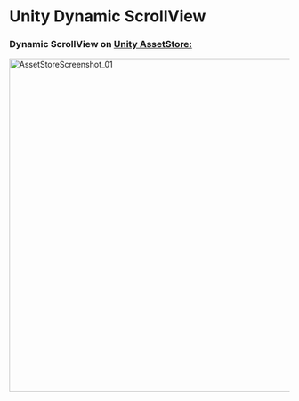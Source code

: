 # Unity Dynamic ScrollView

### Dynamic ScrollView on [Unity AssetStore:](https://assetstore.unity.com/packages/tools/gui/dynamic-scrollview-101107)

<img width="600" alt="AssetStoreScreenshot_01" src="https://user-images.githubusercontent.com/31999358/229739741-8f9d15d6-2740-4387-b630-b7040911cd39.png">
